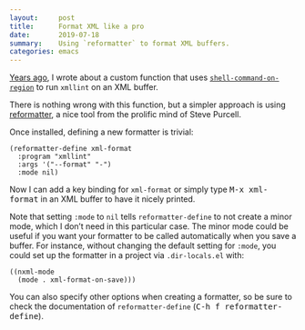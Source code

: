 ```yaml
---
layout:     post
title:      Format XML like a pro
date:       2019-07-18
summary:    Using `reformatter` to format XML buffers.
categories: emacs
---
```


[Years ago](https://manuel-uberti.github.io/emacs/2016/12/03/xmllint/), I wrote
about a custom function that uses
[`shell-command-on-region`](http://doc.endlessparentheses.com/Fun/shell-command-on-region.html)
to run `xmllint` on an XML buffer.

There is nothing wrong with this function, but a simpler approach is using
[reformatter](https://github.com/purcell/reformatter.el), a nice tool from the
prolific mind of Steve Purcell.

Once installed, defining a new formatter is trivial:

``` emacs-lisp
(reformatter-define xml-format
  :program "xmllint"
  :args '("--format" "-")
  :mode nil)
```

Now I can add a key binding for `xml-format` or simply type <kbd>M-x
xml-format</kbd> in an XML buffer to have it nicely printed.

Note that setting `:mode` to `nil` tells `reformatter-define` to not create a
minor mode, which I don’t need in this particular case. The minor mode could be
useful if you want your formatter to be called automatically when you save a
buffer. For instance, without changing the default setting for `:mode`, you
could set up the formatter in a project via `.dir-locals.el` with:

``` emacs-lisp
((nxml-mode
  (mode . xml-format-on-save)))
```

You can also specify other options when creating a formatter, so be sure to
check the documentation of `reformatter-define` (<kbd>C-h f
reformatter-define</kbd>).
